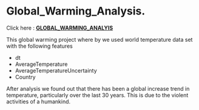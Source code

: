 # Global_Warming_Analysis.
Click here : [<b> GLOBAL_WARMING_ANALYIS</b>](https://nbviewer.org/github/BlessingNehohwa/Global_Warming_Analysis/blob/main/Global_Warming_Analysis.ipynb)

This global warming project where by we used world temperature data set with the following features 
- dt
- AverageTemperature	
- AverageTemperatureUncertainty	
- Country

After analysis we found out that there has been a global increase trend in temperature, particularly over the last 30 years. This is due to the violent activities of a humankind.
